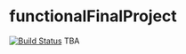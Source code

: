 # functionalFinalProject
[![Build Status](https://travis-ci.org/teocollin1995/functionalfinalproject.svg?branch=master)](https://travis-ci.org/teocollin1995/functionalfinalproject)
TBA
